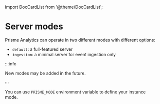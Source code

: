 import DocCardList from '@theme/DocCardList';

# Server modes

Prisme Analytics can operate in two different modes with different options:

* `default`: a full-featured server
* `ingestion`: a minimal server for event ingestion only

:::info

New modes may be added in the future.

:::

You can use `PRISME_MODE` environment variable to define your instance mode.

<DocCardList />

